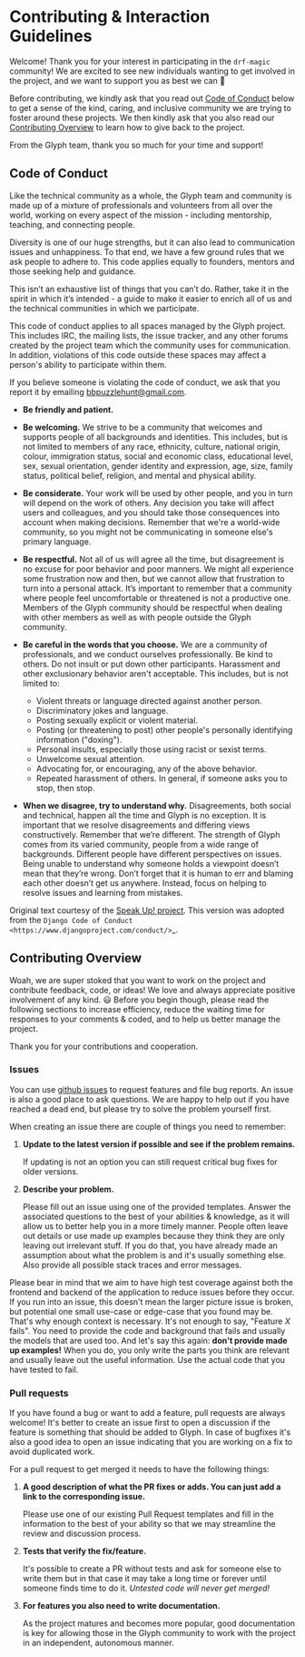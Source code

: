 # Contributing & Interaction Guidelines

Welcome! Thank you for your interest in participating in the `drf-magic` community! We
are excited to see new individuals wanting to get involved in the project, and
we want to support you as best we can 🎉

Before contributing, we kindly ask that you read out [Code of Conduct](#code-of-conduct)
below to get a sense of the kind, caring, and inclusive community we are trying
to foster around these projects. We then kindly ask that you also read our
[Contributing Overview](#contributing-overview) to learn how to give back to the project.

From the Glyph team, thank you so much for your time and support!

## Code of Conduct

Like the technical community as a whole, the Glyph team and community
is made up of a mixture of professionals and volunteers from all over
the world, working on every aspect of the mission - including
mentorship, teaching, and connecting people.

Diversity is one of our huge strengths, but it can also lead to
communication issues and unhappiness. To that end, we have a few ground
rules that we ask people to adhere to. This code applies equally to
founders, mentors and those seeking help and guidance.

This isn’t an exhaustive list of things that you can’t do. Rather, take
it in the spirit in which it’s intended - a guide to make it easier to
enrich all of us and the technical communities in which we participate.

This code of conduct applies to all spaces managed by the Glyph project.
This includes IRC, the mailing lists, the
issue tracker, and any other forums created by the project
team which the community uses for communication. In addition, violations
of this code outside these spaces may affect a person's ability to
participate within them.

If you believe someone is violating the code of conduct, we ask that you
report it by emailing [bbpuzzlehunt@gmail.com](mailto:bbpuzzlehunt@gmail.com). 

-  **Be friendly and patient.**
-  **Be welcoming.** We strive to be a community that welcomes and
   supports people of all backgrounds and identities. This includes, but
   is not limited to members of any race, ethnicity, culture, national
   origin, colour, immigration status, social and economic class,
   educational level, sex, sexual orientation, gender identity and
   expression, age, size, family status, political belief, religion, and
   mental and physical ability.
-  **Be considerate.** Your work will be used by other people, and you
   in turn will depend on the work of others. Any decision you take will
   affect users and colleagues, and you should take those consequences
   into account when making decisions. Remember that we're a world-wide
   community, so you might not be communicating in someone else's
   primary language.
-  **Be respectful.** Not all of us will agree all the time, but
   disagreement is no excuse for poor behavior and poor manners. We
   might all experience some frustration now and then, but we cannot
   allow that frustration to turn into a personal attack. It’s important
   to remember that a community where people feel uncomfortable or
   threatened is not a productive one. Members of the Glyph community
   should be respectful when dealing with other members as well as with
   people outside the Glyph community.
-  **Be careful in the words that you choose.** We are a community of
   professionals, and we conduct ourselves professionally. Be kind to
   others. Do not insult or put down other participants. Harassment and
   other exclusionary behavior aren't acceptable. This includes, but is
   not limited to:

   -  Violent threats or language directed against another person.
   -  Discriminatory jokes and language.
   -  Posting sexually explicit or violent material.
   -  Posting (or threatening to post) other people's personally
      identifying information ("doxing").
   -  Personal insults, especially those using racist or sexist terms.
   -  Unwelcome sexual attention.
   -  Advocating for, or encouraging, any of the above behavior.
   -  Repeated harassment of others. In general, if someone asks you to
      stop, then stop.

-  **When we disagree, try to understand why.** Disagreements, both
   social and technical, happen all the time and Glyph is no exception.
   It is important that we resolve disagreements and differing views
   constructively. Remember that we’re different. The strength of Glyph
   comes from its varied community, people from a wide range of
   backgrounds. Different people have different perspectives on issues.
   Being unable to understand why someone holds a viewpoint doesn’t mean
   that they’re wrong. Don’t forget that it is human to err and blaming
   each other doesn’t get us anywhere. Instead, focus on helping to
   resolve issues and learning from mistakes.

Original text courtesy of the [Speak Up! project][speak-up].
This version was adopted from the `Django Code of Conduct <https://www.djangoproject.com/conduct/>`_.

## Contributing Overview

Woah, we are super stoked that you want to work on the project and contribute feedback, code, or
ideas! We love and always appreciate positive involvement of any kind. 😃 Before you begin though,
please read the following sections to increase efficiency, reduce the waiting time for responses to
your comments & coded, and to help us better manage the project.

Thank you for your contributions and cooperation.

### Issues

You can use [github issues](https://github.com/glyph-community/glyph/issues) to request features
and file bug reports. An issue is also a good place to ask questions. We are happy to help out if
you have reached a dead end, but please try to solve the problem yourself first.

When creating an issue there are couple of things you need to remember:

1. **Update to the latest version if possible and see if the problem remains.**
   
   If updating is not an option you can still request critical bug fixes for older versions.

2. **Describe your problem.**
   
   Please fill out an issue using one of the provided templates. Answer the associated questions to the best of your abilities & knowledge, as it will allow us to better help you in a more timely manner. People often leave out details or use made up examples because they think they are only leaving out irrelevant stuff. If you do that, you have already made an assumption about what the problem is and it's usually something else. Also provide all possible stack traces and error messages.

Please bear in mind that we aim to have high test coverage against both the frontend and backend
of the application to reduce issues before they occur. If you run into an issue, this doesn't mean
the larger picture issue is broken, but potential one small use-case or edge-case that you found
may be. That's why enough context is necessary. It's not enough to say, "Feature *X* fails". You
need to provide the code and background that fails and usually the models that are used too. And
let's say this again: **don't provide made up examples!** When you do, you only write the parts
you think are relevant and usually leave out the useful information. Use the actual code that you
have tested to fail.

### Pull requests

If you have found a bug or want to add a feature, pull requests are always welcome! It's better to
create an issue first to open a discussion if the feature is something that should be added to
Glyph. In case of bugfixes it's also a good idea to open an issue indicating that you are working
on a fix to avoid duplicated work.

For a pull request to get merged it needs to have the following things:

1. **A good description of what the PR fixes or adds. You can just add a link to the corresponding issue.**
  
   Please use one of our existing Pull Request templates and fill in the information to the best of
   your ability so that we may streamline the review and discussion process.

2. **Tests that verify the fix/feature.**
   
   It's possible to create a PR without tests and ask for someone else to write them but in that
   case it may take a long time or forever until someone finds time to do it.
   _Untested code will never get merged!_

3. **For features you also need to write documentation.**
   
   As the project matures and becomes more popular, good documentation is key for allowing those
   in the Glyph community to work with the project in an independent, autonomous manner.

[speak-up]: http://web.archive.org/web/20141109123859/http://speakup.io/coc.html